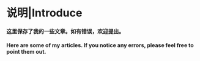 # 说明|Introduce
#### 这里保存了我的一些文章。如有错误，欢迎提出。
#### Here are some of my articles. If you notice any errors, please feel free to point them out.
